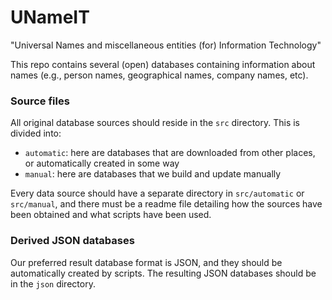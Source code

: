 # UNameIT

"Universal Names and miscellaneous entities (for) Information Technology"

This repo contains several (open) databases containing information about names (e.g., person names, geographical names, company names, etc).

### Source files

All original database sources should reside in the `src` directory. This is divided into:

- `automatic`: here are databases that are downloaded from other places, or automatically created in some way
- `manual`: here are databases that we build and update manually


Every data source should have a separate directory in `src/automatic` or `src/manual`, and there must be a readme file detailing how the sources have been obtained and what scripts have been used.

### Derived JSON databases

Our preferred result database format is JSON, and they should be automatically created by scripts. The resulting JSON databases should be in the `json` directory.


